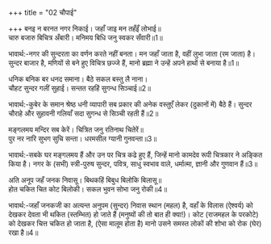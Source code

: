 +++
title = "02 चौपाई"

+++
बनइ न बरनत नगर निकाई। जहाँ जाइ मन तहँइँ लोभाई॥  
चारु बजारु बिचित्र अँबारी। मनिमय बिधि जनु स्वकर सँवारी॥1॥  

भावार्थ:-नगर की सुन्दरता का वर्णन करते नहीं बनता। मन जहाँ जाता है, वहीं लुभा जाता (रम जाता) है। सुन्दर बाजार है, मणियों से बने हुए विचित्र छज्जे हैं, मानो ब्रह्मा ने उन्हें अपने हाथों से बनाया है॥1॥  

धनिक बनिक बर धनद समाना। बैठे सकल बस्तु लै नाना।  
चौहट सुन्दर गलीं सुहाई। सन्तत रहहिं सुगन्ध सिञ्चाई॥2॥  

भावार्थ:-कुबेर के समान श्रेष्ठ धनी व्यापारी सब प्रकार की अनेक वस्तुएँ लेकर (दुकानों में) बैठे हैं। सुन्दर चौराहे और सुहावनी गलियाँ सदा सुगन्ध से सिञ्ची रहती हैं॥2॥  

मङ्गलमय मन्दिर सब केरें। चित्रित जनु रतिनाथ चितेरें॥  
पुर नर नारि सुभग सुचि सन्ता। धरमसील ग्यानी गुनवन्ता॥3॥  

भावार्थ:-सबके घर मङ्गलमय हैं और उन पर चित्र कढे हुए हैं, जिन्हें मानो कामदेव रूपी चित्रकार ने अङ्कित किया है। नगर के (सभी) स्त्री-पुरुष सुन्दर, पवित्र, साधु स्वभाव वाले, धर्मात्मा, ज्ञानी और गुणवान हैं॥3॥  

अति अनूप जहँ जनक निवासू। बिथकहिं बिबुध बिलोकि बिलासू॥  
होत चकित चित कोट बिलोकी। सकल भुवन सोभा जनु रोकी॥4॥  

भावार्थ:-जहाँ जनकजी का अत्यन्त अनुपम (सुन्दर) निवास स्थान (महल) है, वहाँ के विलास (ऐश्वर्य) को देखकर देवता भी थकित (स्तम्भित) हो जाते हैं (मनुष्यों की तो बात ही क्या!)। कोट (राजमहल के परकोटे) को देखकर चित्त चकित हो जाता है, (ऐसा मालूम होता है) मानो उसने समस्त लोकों की शोभा को रोक (घेर) रखा है॥4॥  